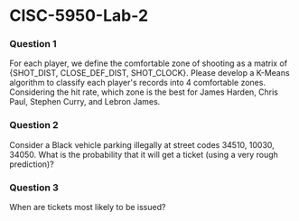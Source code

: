 # CISC-5950-Lab-2

### Question 1
For each player, we define the comfortable zone of shooting as a matrix of {SHOT_DIST, CLOSE_DEF_DIST, SHOT_CLOCK}. Please develop a K-Means algorithm to classify each player's records into 4 comfortable zones. Considering the hit rate, which zone is the best for James Harden, Chris Paul, Stephen Curry, and Lebron James.


### Question 2
Consider a Black vehicle parking illegally at street codes 34510, 10030, 34050. What is the probability that it will get a ticket (using a very rough prediction)?


### Question 3
When are tickets most likely to be issued?
